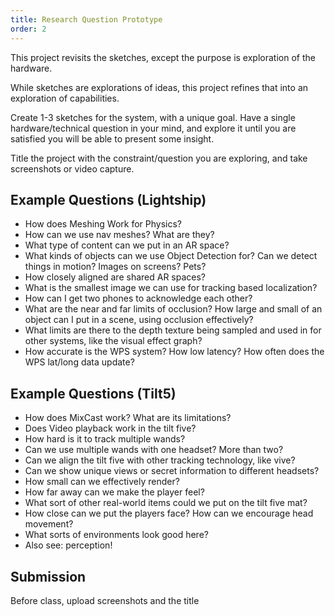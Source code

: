 ```yaml
---
title: Research Question Prototype
order: 2
---
```


This project revisits the sketches, except the purpose is exploration of the hardware.

While sketches are explorations of ideas, this project refines that into an exploration of capabilities.

Create 1-3 sketches for the system, with a unique goal. Have a single hardware/technical question in your mind, and explore it until you are satisfied you will be able to present some insight.

Title the project with the constraint/question you are exploring, and take screenshots or video capture.

## Example Questions (Lightship)
- How does Meshing Work for Physics?
- How can we use nav meshes? What are they?
- What type of content can we put in an AR space?
- What kinds of objects can we use Object Detection for? Can we detect things in motion? Images on screens? Pets?
- How closely aligned are shared AR spaces?
- What is the smallest image we can use for tracking based localization?
- How can I get two phones to acknowledge each other?
- What are the near and far limits of occlusion? How large and small of an object can I put in a scene, using occlusion effectively?
- What limits are there to the depth texture being sampled and used in for other systems, like the visual effect graph?
- How accurate is the WPS system? How low latency? How often does the WPS lat/long data update?

## Example Questions (Tilt5)
-	How does MixCast work? What are its limitations?
-	Does Video playback work in the tilt five?
-	How hard is it to track multiple wands?
-	Can we use multiple wands with one headset? More than two?
-   Can we align the tilt five with other tracking technology, like vive?
-	Can we show unique views or secret information to different headsets?
-	How small can we effectively render?
-	How far away can we make the player feel?
-   What sort of other real-world items could we put on the tilt five mat?
-	How close can we put the players face? How can we encourage head movement?
-	What sorts of environments look good here?
-	Also see: perception!

## Submission
Before class, upload screenshots and the title 